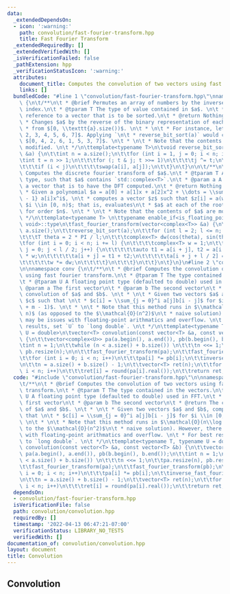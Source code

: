 ```yaml
---
data:
  _extendedDependsOn:
  - icon: ':warning:'
    path: convolution/fast-fourier-transform.hpp
    title: Fast Fourier Transform
  _extendedRequiredBy: []
  _extendedVerifiedWith: []
  _isVerificationFailed: false
  _pathExtension: hpp
  _verificationStatusIcon: ':warning:'
  attributes:
    document_title: Computes the convolution of two vectors using fast fourier transform.
    links: []
  bundledCode: "#line 1 \"convolution/fast-fourier-transform.hpp\"\nnamespace conv\
    \ {\n\t/**\n\t * @brief Permutes an array of numbers by the inverse of its binary\
    \ index.\n\t * @tparam T The type of value contained in $a$. \n\t * @param a A\
    \ reference to a vector that is to be sorted.\n\t * @return Nothing.\n\t * \n\t\
    \ * Changes $a$ by the reverse of the binary representation of each index\n\t\
    \ * from $[0, \\texttt{a}.size())$. \n\t * \n\t * For instance, let $a = [0, 1,\
    \ 2, 3, 4, 5, 6, 7]$. Applying `\n\t * reverse_bit_sort(a)` would change $a$ into\
    \ $[0, 4, 2, 6, 1, 5, 3, 7]$. \n\t * \n\t * Note that the contents of $a$ are\
    \ modified. \n\t */\n\ttemplate<typename T>\n\tvoid reverse_bit_sort(vector<T>\
    \ &a) {\n\t\tint n = a.size();\n\t\tfor (int i = 1, j = 0; i < n; i++) {\n\t\t\
    \tint t = n >> 1;\n\t\t\tfor (; t & j; t >>= 1)\n\t\t\t\tj ^= t;\n\t\t\tj ^= t;\n\
    \t\t\tif (i < j)\n\t\t\t\tswap(a[i], a[j]);\n\t\t}\n\t}\n\n\t/**\n\t * @brief\
    \ Computes the discrete fourier transform of $a$.\n\t * @tparam T A floating point\
    \ type, such that $a$ contains `std::complex<T>`.\n\t * @param a A reference to\
    \ a vector that is to have the DFT computed.\n\t * @return Nothing.\n\t * \n\t\
    \ * Given a polynomial $a = a[0] + a[1]x + a[2]x^2 + \\dots = \\sum_{i = 0}^{n\
    \ - 1} a[i]x^i$, \n\t * computes a vector $z$ such that $z[i] = a(w_n^i)$ for\
    \ $i \\in [0, n)$; that is, evaluates\n\t * $a$ at each of the roots of unity\
    \ for order $n$. \n\t * \n\t * Note that the contents of $a$ are modified. \n\t\
    \ */\n\ttemplate<typename T> \n\ttypename enable_if<is_floating_point<T>::value,\
    \ void>::type\n\tfast_fourier_transform(vector<complex<T>> &a) {\n\t\tint n =\
    \ a.size();\n\t\treverse_bit_sort(a);\n\t\tfor (int l = 2; l <= n; l <<= 1) {\n\
    \t\t\tT theta = 2 * PI / l;\n\t\t\tcomplex<T> dw(cos(theta), sin(theta));\n\t\t\
    \tfor (int i = 0; i < n; i += l) {\n\t\t\t\tcomplex<T> w = 1;\n\t\t\t\tfor (int\
    \ j = 0; j < l / 2; j++) {\n\t\t\t\t\tauto t1 = a[i + j], t2 = a[i + j + l / 2]\
    \ * w;\n\t\t\t\t\ta[i + j] = t1 + t2;\n\t\t\t\t\ta[i + j + l / 2] = t1 - t2;\n\
    \t\t\t\t\tw *= dw;\n\t\t\t\t}\n\t\t\t}\n\t\t}\n\t}\n}\n#line 2 \"convolution/convolution.hpp\"\
    \n\nnamespace conv {\n\t/**\n\t * @brief Computes the convolution of two vectors\
    \ using fast fourier transform.\n\t * @tparam T The type contained in the vectors.\n\
    \t * @tparam U A floating point type (defaulted to double) used in FFT.\n\t *\
    \ @param a The first vector\n\t * @param b The second vector\n\t * @return The\
    \ convolution of $a$ and $b$. \n\t * \n\t * Given two vectors $a$ and $b$, computes\
    \ $c$ such that \n\t * $c[i] = \\sum_{j = 0}^i a[j]b[i - j]$ for $i \\in [0, n\
    \ + m - 1)$. \n\t * \n\t * Note that this method runs in $\\mathcal{O}(n\\log\
    \ n)$ (as opposed to the $\\mathcal{O}(n^2)$\n\t * naive solution). However, there\
    \ may be issues with floating-point arithmatics and overflow. \n\t * For best\
    \ results, set `U` to `long double`. \n\t */\n\ttemplate<typename T, typename\
    \ U = double>\n\tvector<T> convolution(const vector<T> &a, const vector<T> &b)\
    \ {\n\t\tvector<complex<U>> pa(a.begin(), a.end()), pb(b.begin(), b.end());\n\t\
    \tint n = 1;\n\t\twhile (n < a.size() + b.size()) \n\t\t\tn <<= 1;\n\t\tpa.resize(n),\
    \ pb.resize(n);\n\n\t\tfast_fourier_transform(pa);\n\t\tfast_fourier_transform(pb);\n\
    \t\tfor (int i = 0; i < n; i++)\n\t\t\tpa[i] *= pb[i];\n\t\tinverse_fast_fourier_transform(pa);\n\
    \n\t\tn = a.size() + b.size() - 1;\n\t\tvector<T> ret(n);\n\t\tfor (int i = 0;\
    \ i < n; i++)\n\t\t\tret[i] = round(pa[i].real());\n\t\treturn ret;\n\t}\n}\n"
  code: "#include \"convolution/fast-fourier-transform.hpp\"\n\nnamespace conv {\n\
    \t/**\n\t * @brief Computes the convolution of two vectors using fast fourier\
    \ transform.\n\t * @tparam T The type contained in the vectors.\n\t * @tparam\
    \ U A floating point type (defaulted to double) used in FFT.\n\t * @param a The\
    \ first vector\n\t * @param b The second vector\n\t * @return The convolution\
    \ of $a$ and $b$. \n\t * \n\t * Given two vectors $a$ and $b$, computes $c$ such\
    \ that \n\t * $c[i] = \\sum_{j = 0}^i a[j]b[i - j]$ for $i \\in [0, n + m - 1)$.\
    \ \n\t * \n\t * Note that this method runs in $\\mathcal{O}(n\\log n)$ (as opposed\
    \ to the $\\mathcal{O}(n^2)$\n\t * naive solution). However, there may be issues\
    \ with floating-point arithmatics and overflow. \n\t * For best results, set `U`\
    \ to `long double`. \n\t */\n\ttemplate<typename T, typename U = double>\n\tvector<T>\
    \ convolution(const vector<T> &a, const vector<T> &b) {\n\t\tvector<complex<U>>\
    \ pa(a.begin(), a.end()), pb(b.begin(), b.end());\n\t\tint n = 1;\n\t\twhile (n\
    \ < a.size() + b.size()) \n\t\t\tn <<= 1;\n\t\tpa.resize(n), pb.resize(n);\n\n\
    \t\tfast_fourier_transform(pa);\n\t\tfast_fourier_transform(pb);\n\t\tfor (int\
    \ i = 0; i < n; i++)\n\t\t\tpa[i] *= pb[i];\n\t\tinverse_fast_fourier_transform(pa);\n\
    \n\t\tn = a.size() + b.size() - 1;\n\t\tvector<T> ret(n);\n\t\tfor (int i = 0;\
    \ i < n; i++)\n\t\t\tret[i] = round(pa[i].real());\n\t\treturn ret;\n\t}\n}"
  dependsOn:
  - convolution/fast-fourier-transform.hpp
  isVerificationFile: false
  path: convolution/convolution.hpp
  requiredBy: []
  timestamp: '2022-04-13 06:47:21-07:00'
  verificationStatus: LIBRARY_NO_TESTS
  verifiedWith: []
documentation_of: convolution/convolution.hpp
layout: document
title: Convolution
---
```


## Convolution